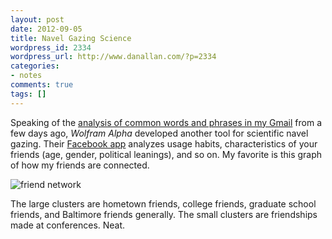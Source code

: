 ```yaml
---
layout: post
date: 2012-09-05
title: Navel Gazing Science
wordpress_id: 2334
wordpress_url: http://www.danallan.com/?p=2334
categories:
- notes
comments: true
tags: []
---
```

Speaking of the [analysis of common words and phrases in my Gmail](http://www.danallan.com/projects/2012/in-so-many-words/) from a few days ago, _Wolfram Alpha_ developed another tool for scientific navel gazing. Their [Facebook app](http://www.wolframalpha.com/input/?i=facebook) analyzes usage habits, characteristics of your friends (age, gender, political leanings), and so on. My favorite is this graph of how my friends are connected.

![friend network](/static/images/friend-network.gif)

The large clusters are hometown friends, college friends, graduate school friends, and Baltimore friends generally. The small clusters are friendships made at conferences. Neat.
